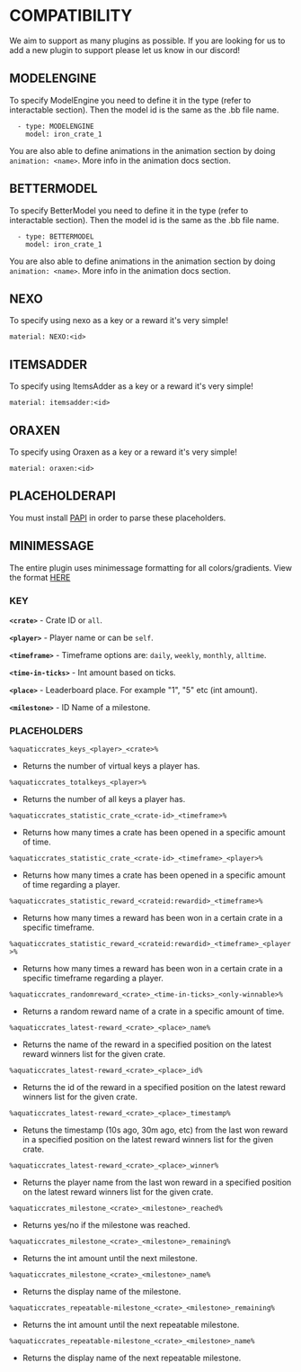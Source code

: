# COMPATIBILITY
We aim to support as many plugins as possible. If you are looking for us to add a new plugin to support please let us know in our discord!

## MODELENGINE
To specify ModelEngine you need to define it in the type (refer to interactable section). Then the model id is the same as the .bb file name.

```
  - type: MODELENGINE
    model: iron_crate_1
```

You are also able to define animations in the animation section by doing `animation: <name>`. More info in the animation docs section.

## BETTERMODEL
To specify BetterModel you need to define it in the type (refer to interactable section). Then the model id is the same as the .bb file name.

```
  - type: BETTERMODEL
    model: iron_crate_1
```

You are also able to define animations in the animation section by doing `animation: <name>`. More info in the animation docs section.

## NEXO
To specify using nexo as a key or a reward it's very simple!

`material: NEXO:<id>`

## ITEMSADDER
To specify using ItemsAdder as a key or a reward it's very simple!

`material: itemsadder:<id>`

## ORAXEN
To specify using Oraxen as a key or a reward it's very simple!

`material: oraxen:<id>`

## PLACEHOLDERAPI
You must install [PAPI](https://www.spigotmc.org/resources/placeholderapi.6245/) in order to parse these placeholders.

## MINIMESSAGE
The entire plugin uses minimessage formatting for all colors/gradients. View the format [HERE](https://docs.advntr.dev/minimessage/format.html)

### KEY

  **`<crate>`**
    - Crate ID or `all`.

  **`<player>`**
    - Player name or can be `self`.

  **`<timeframe>`**
    - Timeframe options are: `daily`, `weekly`, `monthly`, `alltime`.

  **`<time-in-ticks>`**
    - Int amount based on ticks.

  **`<place>`**
    - Leaderboard place. For example "1", "5" etc (int amount).

  **`<milestone>`**
    - ID Name of a milestone.


### PLACEHOLDERS

`%aquaticcrates_keys_<player>_<crate>%`
   - Returns the number of virtual keys a player has.

`%aquaticcrates_totalkeys_<player>%`
  - Returns the number of all keys a player has.

`%aquaticcrates_statistic_crate_<crate-id>_<timeframe>%`
  - Returns how many times a crate has been opened in a specific amount of time.

`%aquaticcrates_statistic_crate_<crate-id>_<timeframe>_<player>%`
  - Returns how many times a crate has been opened in a specific amount of time regarding a player.

`%aquaticcrates_statistic_reward_<crateid:rewardid>_<timeframe>%`
  - Returns how many times a reward has been won in a certain crate in a specific timeframe.

`%aquaticcrates_statistic_reward_<crateid:rewardid>_<timeframe>_<player>%`
  - Returns how many times a reward has been won in a certain crate in a specific  timeframe regarding a player.

`%aquaticcrates_randomreward_<crate>_<time-in-ticks>_<only-winnable>%`
  - Returns a random reward name of a crate in a specific amount of time.

`%aquaticcrates_latest-reward_<crate>_<place>_name%`
  - Returns the name of the reward in a specified position on the latest reward winners list for the given crate.

`%aquaticcrates_latest-reward_<crate>_<place>_id%`
  - Returns the id of the reward in a specified position on the latest reward winners list for the given crate.

`%aquaticcrates_latest-reward_<crate>_<place>_timestamp%`
  - Retuns the timestamp (10s ago, 30m ago, etc) from the last won reward in a specified position on the latest reward winners list for the given crate.

`%aquaticcrates_latest-reward_<crate>_<place>_winner%`
  - Returns the player name from the last won reward in a specified position on the latest reward winners list for the given crate.

`%aquaticcrates_milestone_<crate>_<milestone>_reached%`
  - Returns yes/no if the milestone was reached.

`%aquaticcrates_milestone_<crate>_<milestone>_remaining%`
  - Returns the int amount until the next milestone.

`%aquaticcrates_milestone_<crate>_<milestone>_name%`
  - Returns the display name of the milestone.

`%aquaticcrates_repeatable-milestone_<crate>_<milestone>_remaining%`
  - Returns the int amount until the next repeatable milestone.

`%aquaticcrates_repeatable-milestone_<crate>_<milestone>_name%`
  - Returns the display name of the next repeatable milestone.